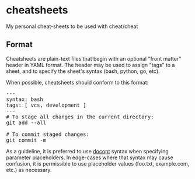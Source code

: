 # cheatsheets
My personal cheat-sheets to be used with cheat/cheat

## Format
Cheatsheets are plain-text files that begin with an optional "front matter" header in YAML format. The header may be used to assign "tags" to a sheet, and to specify the sheet's syntax (bash, python, go, etc).

When possible, cheatsheets should conform to this format:

<pre>
---
syntax: bash
tags: [ vcs, development ]
---
# To stage all changes in the current directory:
git add --all

# To commit staged changes:
git commit -m <message>
</pre>

As a guideline, it is preferred to use [docopt](http://docopt.org/) syntax when specifying parameter placeholders. In edge-cases where that syntax may cause confusion, it is permissible to use placeholder values (foo.txt, example.com, etc.) as necessary.
